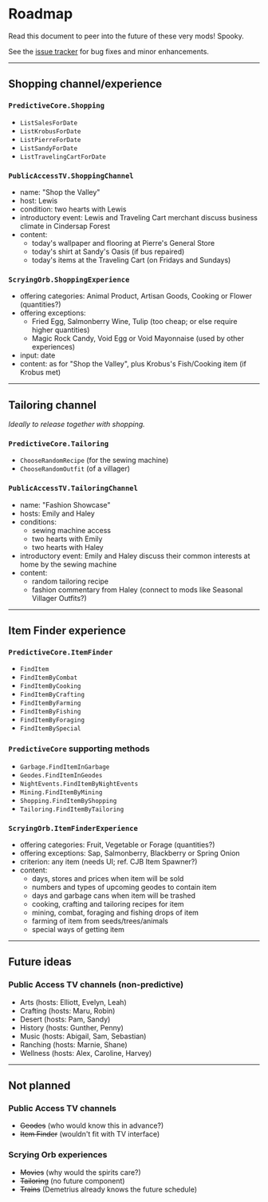 # Roadmap

Read this document to peer into the future of these very mods! Spooky.

See the [issue tracker](https://gitlab.com/kdau/predictivemods/-/issues) for bug fixes and minor enhancements.

---

## Shopping channel/experience

### `PredictiveCore.Shopping`

* `ListSalesForDate`
* `ListKrobusForDate`
* `ListPierreForDate`
* `ListSandyForDate`
* `ListTravelingCartForDate`

### `PublicAccessTV.ShoppingChannel`

* name: "Shop the Valley"
* host: Lewis
* condition: two hearts with Lewis
* introductory event: Lewis and Traveling Cart merchant discuss business climate in Cindersap Forest
* content:
	* today's wallpaper and flooring at Pierre's General Store
	* today's shirt at Sandy's Oasis (if bus repaired)
	* today's items at the Traveling Cart (on Fridays and Sundays)

### `ScryingOrb.ShoppingExperience`

* offering categories: Animal Product, Artisan Goods, Cooking or Flower (quantities?)
* offering exceptions:
	* Fried Egg, Salmonberry Wine, Tulip (too cheap; or else require higher quantities)
	* Magic Rock Candy, Void Egg or Void Mayonnaise (used by other experiences)
* input: date
* content: as for "Shop the Valley", plus Krobus's Fish/Cooking item (if Krobus met)

---

## Tailoring channel

*Ideally to release together with shopping.*

### `PredictiveCore.Tailoring`

* `ChooseRandomRecipe` (for the sewing machine)
* `ChooseRandomOutfit` (of a villager)

### `PublicAccessTV.TailoringChannel`

* name: "Fashion Showcase"
* hosts: Emily and Haley
* conditions:
	* sewing machine access
	* two hearts with Emily
	* two hearts with Haley
* introductory event: Emily and Haley discuss their common interests at home by the sewing machine
* content:
	* random tailoring recipe
	* fashion commentary from Haley (connect to mods like Seasonal Villager Outfits?)

---

## Item Finder experience

### `PredictiveCore.ItemFinder`

* `FindItem`
* `FindItemByCombat`
* `FindItemByCooking`
* `FindItemByCrafting`
* `FindItemByFarming`
* `FindItemByFishing`
* `FindItemByForaging`
* `FindItemBySpecial`

### `PredictiveCore` supporting methods

* `Garbage.FindItemInGarbage`
* `Geodes.FindItemInGeodes`
* `NightEvents.FindItemByNightEvents`
* `Mining.FindItemByMining`
* `Shopping.FindItemByShopping`
* `Tailoring.FindItemByTailoring`

### `ScryingOrb.ItemFinderExperience`

* offering categories: Fruit, Vegetable or Forage (quantities?)
* offering exceptions: Sap, Salmonberry, Blackberry or Spring Onion
* criterion: any item (needs UI; ref. CJB Item Spawner?)
* content:
	* days, stores and prices when item will be sold
	* numbers and types of upcoming geodes to contain item
	* days and garbage cans when item will be trashed
	* cooking, crafting and tailoring recipes for item
	* mining, combat, foraging and fishing drops of item
	* farming of item from seeds/trees/animals
	* special ways of getting item

---

## Future ideas

### Public Access TV channels (non-predictive)

* Arts (hosts: Elliott, Evelyn, Leah)
* Crafting (hosts: Maru, Robin)
* Desert (hosts: Pam, Sandy)
* History (hosts: Gunther, Penny)
* Music (hosts: Abigail, Sam, Sebastian)
* Ranching (hosts: Marnie, Shane)
* Wellness (hosts: Alex, Caroline, Harvey)

---

## Not planned

### Public Access TV channels

* ~~Geodes~~ (who would know this in advance?)
* ~~Item Finder~~ (wouldn't fit with TV interface)

### Scrying Orb experiences

* ~~Movies~~ (why would the spirits care?)
* ~~Tailoring~~ (no future component)
* ~~Trains~~ (Demetrius already knows the future schedule)
